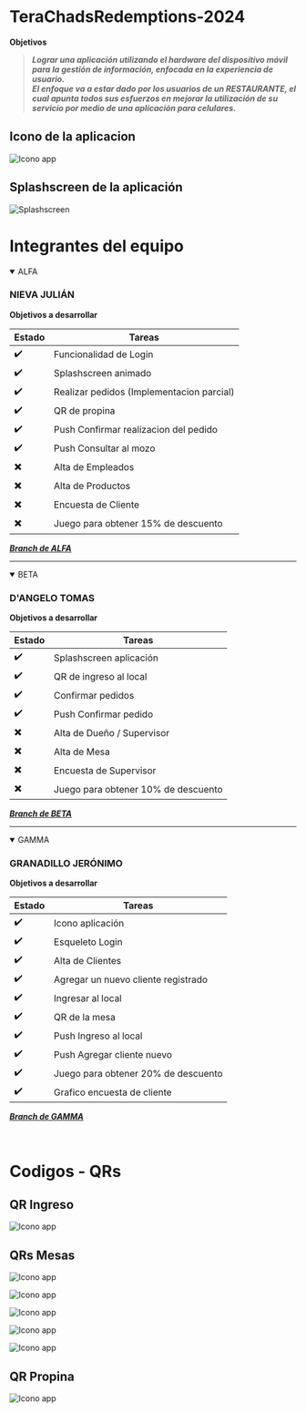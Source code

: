 # TeraChadsRedemptions-2024


**Objetivos**

> ***Lograr una aplicación utilizando el hardware del dispositivo móvil para la gestión de información, enfocada en la experiencia de usuario.***<br>
> ***El enfoque va a estar dado por los usuarios de un RESTAURANTE, el cual apunta todos sus esfuerzos en mejorar la utilización de su servicio por medio de una aplicación para celulares.***

## Icono de la aplicacion
![Icono app][icono-app]

[icono-app]: ./src/assets/imagenes/icon.png

## Splashscreen de la aplicación
![Splashscreen][splash-app]

[splash-app]: ./resources/splash.png


# Integrantes del equipo

<details open>

<summary>ALFA</summary>

### NIEVA JULIÁN

**Objetivos a desarrollar**

| Estado|    Tareas              |
| ----- |   -------              |
|   ✔️ | Funcionalidad de Login |
|   ✔️ | Splashscreen animado|
|   ✔️ | Realizar pedidos (Implementacion parcial)|
|   ✔️ | QR de propina|
|   ✔️ | Push Confirmar realizacion del pedido|
|   ✔️ | Push Consultar al mozo|
|   ✖️ | Alta de Empleados |
|   ✖️ | Alta de Productos|
|   ✖️ | Encuesta de Cliente|
|   ✖️ | Juego para obtener 15% de descuento|  

***[Branch de ALFA](https://github.com/JulianNieva/TeraChadsRedemptions-2024/tree/alfa)***

</details>

-----

<details open>

<summary>BETA</summary>

### D'ANGELO TOMAS

**Objetivos a desarrollar**

| Estado|    Tareas              |
| ----- |   -------              |
|   ✔️ | Splashscreen aplicación     |
|   ✔️ | QR de ingreso al local|
|   ✔️ | Confirmar pedidos|
|   ✔️ | Push Confirmar pedido|
|   ✖️ | Alta de Dueño / Supervisor |
|   ✖️ | Alta de Mesa|
|   ✖️ | Encuesta de Supervisor|
|   ✖️ |  Juego para obtener 10% de descuento|  

***[Branch de BETA](https://github.com/JulianNieva/TeraChadsRedemptions-2024/tree/beta)***

</details>

-----

<details open>

<summary>GAMMA</summary>

### GRANADILLO JERÓNIMO

**Objetivos a desarrollar**

| Estado|    Tareas              |
| ----- |   -------              |
|   ✔️ | Icono aplicación      |
|   ✔️ | Esqueleto Login      |
|   ✔️ | Alta de Clientes |
|   ✔️ | Agregar un nuevo cliente registrado|
|   ✔️ | Ingresar al local|
|   ✔️ | QR de la mesa|
|   ✔️ | Push Ingreso al local
|   ✔️ | Push Agregar cliente nuevo|
|   ✔️ | Juego para obtener 20% de descuento| 
|   ✔️ | Grafico encuesta de cliente| 

***[Branch de GAMMA](https://github.com/JulianNieva/TeraChadsRedemptions-2024/tree/gamma)***

</details>

<br>

# Codigos - QRs

## QR Ingreso

[ingreso]: ./imagenes-qrs/qr_ingreso.png
![Icono app][ingreso]

## QRs Mesas
[mesa_1]: ./imagenes-qrs/mesa_1.png
![Icono app][mesa_1]

[mesa_2]: ./imagenes-qrs/mesa_2.png
![Icono app][mesa_2]

[mesa_3]: ./imagenes-qrs/mesa_3.png
![Icono app][mesa_3]

[mesa_4]: ./imagenes-qrs/mesa_4.png
![Icono app][mesa_4]

[mesa_5]: ./imagenes-qrs/mesa_5.png
![Icono app][mesa_5]

## QR Propina
[propina]: ./imagenes-qrs/propina-qr.png
![Icono app][propina]